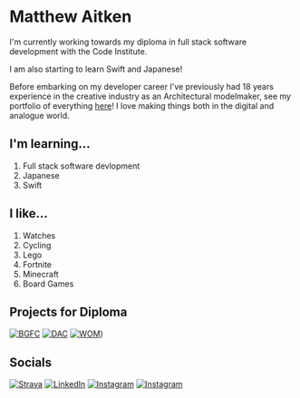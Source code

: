 # Matthew Aitken

I'm currently working towards my diploma in full stack software development with the Code Institute.

I am also starting to learn Swift and Japanese!

Before embarking on my developer career I've previously had 18 years experience in the creative industry as an Architectural modelmaker, see my portfolio of everything [here](https://apeskinian.github.io/)! I love making things both in the digital and analogue world.

## I'm learning...
1. Full stack software devlopment
2. Japanese
3. Swift

## I like...
1. Watches
2. Cycling
3. Lego
4. Fortnite
5. Minecraft
6. Board Games

## Projects for Diploma
[![BGFC](https://img.shields.io/badge/BGFC-3c4d67?&style=for-the-badge&logoColor=fff)](https://apeskinian.github.io/p1_bgfc/)
[![DAC](https://img.shields.io/badge/Dragons%20are%20Cool-885239?&style=for-the-badge&logoColor=fff)](https://apeskinian.github.io/p2_dac/)
[![WOM](https://img.shields.io/badge/Watch-O-Matic-6F7378?&style=for-the-badge&logoColor=fff)](https://apeskinian-watch-o-matic-8cd45839ba26.herokuapp.com/))

## Socials

[![Strava](https://img.shields.io/badge/Strava-FC4C02?&style=for-the-badge&logo=strava&logoColor=fff)](https://www.strava.com/athletes/138497633)
[![LinkedIn](https://img.shields.io/badge/LinkedIn-0A66C2?&style=for-the-badge&logo=linkedin&logoColor=fff)](https://www.linkedin.com/in/apeskinian/)
[![Instagram](https://img.shields.io/badge/Instagram-E4405F?&style=for-the-badge&logo=instagram&logoColor=fff)](https://www.instagram.com/apeskinian/)
[![Instagram](https://img.shields.io/badge/Duolingo-58CC02?&style=for-the-badge&logo=duolingo&logoColor=fff)](https://www.duolingo.com/profile/apeskinian)





